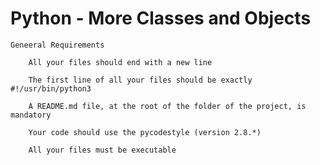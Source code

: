 

Python - More Classes and Objects
=========================================



	Geneeral Requirements 

		All your files should end with a new line

		The first line of all your files should be exactly #!/usr/bin/python3

		A README.md file, at the root of the folder of the project, is mandatory

		Your code should use the pycodestyle (version 2.8.*)

		All your files must be executable


